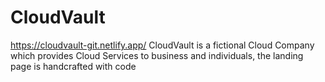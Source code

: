 # CloudVault 
https://cloudvault-git.netlify.app/
CloudVault is a fictional Cloud Company which provides Cloud Services to business and individuals, the landing page is handcrafted with code 
